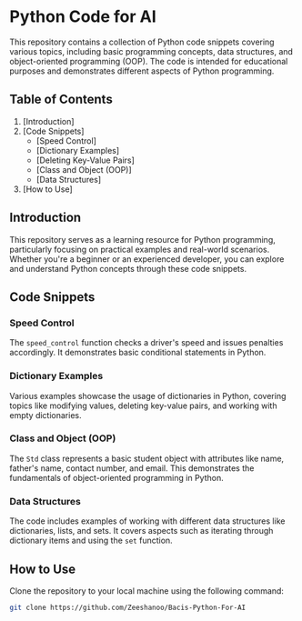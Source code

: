 # Python Code for AI

This repository contains a collection of Python code snippets covering various topics, including basic programming concepts, data structures, and object-oriented programming (OOP). The code is intended for educational purposes and demonstrates different aspects of Python programming.

## Table of Contents

1. [Introduction]
2. [Code Snippets]
   - [Speed Control]
   - [Dictionary Examples]
   - [Deleting Key-Value Pairs]
   - [Class and Object (OOP)]
   - [Data Structures]
3. [How to Use]

## Introduction

This repository serves as a learning resource for Python programming, particularly focusing on practical examples and real-world scenarios. Whether you're a beginner or an experienced developer, you can explore and understand Python concepts through these code snippets.

## Code Snippets

### Speed Control

The `speed_control` function checks a driver's speed and issues penalties accordingly. It demonstrates basic conditional statements in Python.

### Dictionary Examples

Various examples showcase the usage of dictionaries in Python, covering topics like modifying values, deleting key-value pairs, and working with empty dictionaries.

### Class and Object (OOP)

The `Std` class represents a basic student object with attributes like name, father's name, contact number, and email. This demonstrates the fundamentals of object-oriented programming in Python.

### Data Structures

The code includes examples of working with different data structures like dictionaries, lists, and sets. It covers aspects such as iterating through dictionary items and using the `set` function.

## How to Use

Clone the repository to your local machine using the following command:

```bash
git clone https://github.com/Zeeshanoo/Bacis-Python-For-AI
